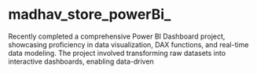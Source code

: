 # madhav_store_powerBi_
Recently completed a comprehensive Power BI Dashboard project, showcasing proficiency in data visualization, DAX functions, and real-time data modeling. The project involved transforming raw datasets into interactive dashboards, enabling data-driven
